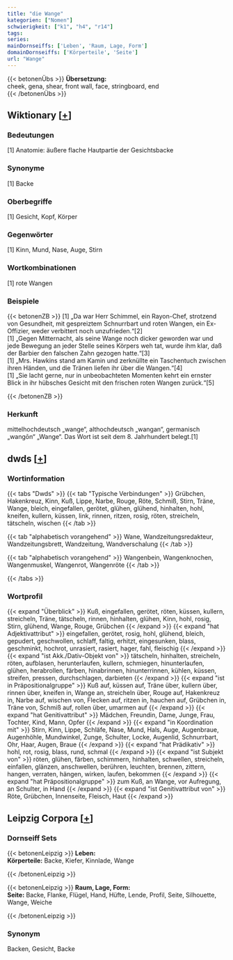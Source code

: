 ```yaml
---
title: "die Wange"
kategorien: ["Nomen"]
schwierigkeit: ["k1", "h4", "r14"]
tags:
series:
mainDornseiffs: ['Leben', 'Raum, Lage, Form']
domainDornseiffs: ['Körperteile', 'Seite']
url: "Wange"
---
```


{{< betonenÜbs >}}
**Übersetzung:**  
cheek, gena, shear, front wall, face, stringboard, end  
{{< /betonenÜbs >}}

## Wiktionary [[+](https://de.wiktionary.org/wiki/Wange)]

### Bedeutungen
[1] Anatomie: äußere flache Hautpartie der Gesichtsbacke  

### Synonyme
[1] Backe  

### Oberbegriffe
[1] Gesicht, Kopf, Körper  

### Gegenwörter
[1] Kinn, Mund, Nase, Auge, Stirn  

### Wortkombinationen
[1] rote Wangen  

### Beispiele
{{< betonenZB >}}
[1] „Da war Herr Schimmel, ein Rayon-Chef, strotzend von Gesundheit, mit gespreiztem Schnurrbart und roten Wangen, ein Ex-Offizier, weder verbittert noch unzufrieden.“[2]  
[1] „Gegen Mitternacht, als seine Wange noch dicker geworden war und jede Bewegung an jeder Stelle seines Körpers weh tat, wurde ihm klar, daß der Barbier den falschen Zahn gezogen hatte.“[3]  
[1] „Mrs. Hawkins stand am Kamin und zerknüllte ein Taschentuch zwischen ihren Händen, und die Tränen liefen ihr über die Wangen.“[4]  
[1] „Sie lacht gerne, nur in unbeobachteten Momenten kehrt ein ernster Blick in ihr hübsches Gesicht mit den frischen roten Wangen zurück.“[5]  

{{< /betonenZB >}}
### Herkunft
mittelhochdeutsch „wange“, althochdeutsch „wangan“, germanisch „wangōn“ „Wange“. Das Wort ist seit dem 8. Jahrhundert belegt.[1]  



## dwds [[+](https://www.dwds.de/wb/Wange)]

### Wortinformation
{{< tabs "Dwds" >}}
{{< tab "Typische Verbindungen" >}}
Grübchen, Hakenkreuz, Kinn, Kuß, Lippe, Narbe, Rouge, Röte, Schmiß, Stirn, Träne, Wange, bleich, eingefallen, gerötet, glühen, glühend, hinhalten, hohl, kneifen, kullern, küssen, link, rinnen, ritzen, rosig, röten, streicheln, tätscheln, wischen
{{< /tab >}}

{{< tab "alphabetisch vorangehend" >}}
Wane, Wandzeitungsredakteur, Wandzeitungsbrett, Wandzeitung, Wandverschalung
{{< /tab >}}

{{< tab "alphabetisch vorangehend" >}}
Wangenbein, Wangenknochen, Wangenmuskel, Wangenrot, Wangenröte
{{< /tab >}}

{{< /tabs >}}

### Wortprofil
{{< expand "Überblick" >}} Kuß, eingefallen, gerötet, röten, küssen, kullern, streicheln, Träne, tätscheln, rinnen, hinhalten, glühen, Kinn, hohl, rosig, Stirn, glühend, Wange, Rouge, Grübchen {{< /expand >}}
{{< expand "hat Adjektivattribut" >}} eingefallen, gerötet, rosig, hohl, glühend, bleich, gepudert, geschwollen, schlaff, faltig, erhitzt, eingesunken, blass, geschminkt, hochrot, unrasiert, rasiert, hager, fahl, fleischig {{< /expand >}}
{{< expand "ist Akk./Dativ-Objekt von" >}} tätscheln, hinhalten, streicheln, röten, aufblasen, herunterlaufen, kullern, schmiegen, hinunterlaufen, glühen, herabrollen, färben, hinabrinnen, hinunterrinnen, kühlen, küssen, streifen, pressen, durchschlagen, darbieten {{< /expand >}}
{{< expand "ist in Präpositionalgruppe" >}} Kuß auf, küssen auf, Träne über, kullern über, rinnen über, kneifen in, Wange an, streicheln über, Rouge auf, Hakenkreuz in, Narbe auf, wischen von, Flecken auf, ritzen in, hauchen auf, Grübchen in, Träne von, Schmiß auf, rollen über, umarmen auf {{< /expand >}}
{{< expand "hat Genitivattribut" >}} Mädchen, Freundin, Dame, Junge, Frau, Tochter, Kind, Mann, Opfer {{< /expand >}}
{{< expand "in Koordination mit" >}} Stirn, Kinn, Lippe, Schläfe, Nase, Mund, Hals, Auge, Augenbraue, Augenhöhle, Mundwinkel, Zunge, Schulter, Locke, Augenlid, Schnurrbart, Ohr, Haar, Augen, Braue {{< /expand >}}
{{< expand "hat Prädikativ" >}} hohl, rot, rosig, blass, rund, schmal {{< /expand >}}
{{< expand "ist Subjekt von" >}} röten, glühen, färben, schimmern, hinhalten, schwellen, streicheln, einfallen, glänzen, anschwellen, berühren, leuchten, brennen, zittern, hangen, verraten, hängen, wirken, laufen, bekommen {{< /expand >}}
{{< expand "hat Präpositionalgruppe" >}} zum Kuß, an Wange, vor Aufregung, an Schulter, in Hand {{< /expand >}}
{{< expand "ist Genitivattribut von" >}} Röte, Grübchen, Innenseite, Fleisch, Haut {{< /expand >}}

## Leipzig Corpora [[+](https://corpora.uni-leipzig.de/en/res?word=Wange&corpusId=deu_newscrawl-public_2018)]

### Dornseiff Sets
{{< betonenLeipzig >}}
**Leben:**  
**Körperteile:** Backe, Kiefer, Kinnlade, Wange  

{{< /betonenLeipzig >}}


{{< betonenLeipzig >}}
**Raum, Lage, Form:**  
**Seite:** Backe, Flanke, Flügel, Hand, Hüfte, Lende, Profil, Seite, Silhouette, Wange, Weiche  

{{< /betonenLeipzig >}}

### Synonym
Backen, Gesicht, Backe

